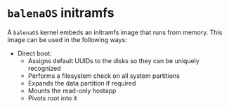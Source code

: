 # `balenaOS` initramfs

A `balenaOS` kernel embeds an initramfs image that runs from memory. This image
can be used in the following ways:

* Direct boot:
  *  Assigns default UUIDs to the disks so they can be uniquely recognized
  *  Performs a filesystem check on all system partitions
  *  Expands the data partition if required
  *  Mounts the read-only hostapp
  *  Pivots root into it
